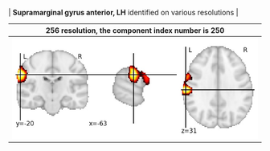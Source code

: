 


| **Supramarginal gyrus anterior, LH** identified on various resolutions |

| 256 resolution, the component index number is 250|  
|:---:|  
| ![Component 256](../256/final/250.jpg "From component 256: Supramarginal gyrus anterior, LH") |